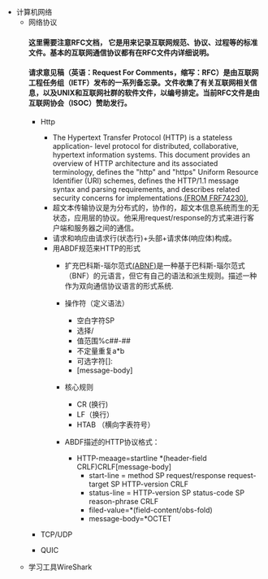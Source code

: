 - 计算机网络
    - 网络协议
        #### 这里需要注意RFC文档， 它是用来记录互联网规范、协议、过程等的标准文件。基本的互联网通信协议都有在RFC文件内详细说明。
        #### 请求意见稿（英语：Request For Comments，缩写：RFC）是由互联网工程任务组（IETF）发布的一系列备忘录。文件收集了有关互联网相关信息，以及UNIX和互联网社群的软件文件，以编号排定。当前RFC文件是由互联网协会（ISOC）赞助发行。
        - Http
            - The Hypertext Transfer Protocol (HTTP) is a stateless application-
   level protocol for distributed, collaborative, hypertext information
   systems.  This document provides an overview of HTTP architecture and
   its associated terminology, defines the "http" and "https" Uniform
   Resource Identifier (URI) schemes, defines the HTTP/1.1 message
   syntax and parsing requirements, and describes related security
   concerns for implementations.[(FROM FRF74230)](https://tools.ietf.org/html/rfc7230),
            - 超文本传输协议是为分布式的，协作的，超文本信息系统而生的无状态，应用层的协议。他采用request/response的方式来进行客户端和服务器之间的通信。
            - 请求和响应由请求行(状态行)+头部+请求体(响应体)构成。
            - 用ABDF规范来HTTP的形式
                - 扩充巴科斯-瑙尔范式[(ABNF)](https://zh.wikipedia.org/wiki/%E6%89%A9%E5%85%85%E5%B7%B4%E7%A7%91%E6%96%AF%E8%8C%83%E5%BC%8F)是一种基于巴科斯-瑙尔范式（BNF）的元语言，但它有自己的语法和派生规则。描述一种作为双向通信协议语言的形式系统.
                - 操作符（定义语法）
                    - 空白字符SP
                    - 选择/
                    - 值范围%c##-##
                    - 不定量重复a*b
                    - 可选字符[]:
                    - [message-body]
                - 核心规则
                    - CR (换行)
                    - LF（换行）
                    - HTAB （横向字表符号）
                - ABDF描述的HTTP协议格式：
                   
                    - HTTP-meaage=startline *(header-field CRLF)CRLF[message-body]
                        - start-line = method SP request/response request-target SP HTTP-version CRLF
                        - status-line = HTTP-version SP status-code SP reason-phrase CRLF 
                        - filed-value=*(field-content/obs-fold)
                        - message-body=*OCTET


        - TCP/UDP
        - QUIC
    - 学习工具WireShark